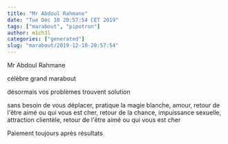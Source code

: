 ```yaml
---
title: "Mr Abdoul Rahmane"
date: "Tue Dec 10 20:57:54 CET 2019"
tags: ["marabout", "pipotron"]
author: m1ch3l
categories: ["generated"]
slug: "marabout/2019-12-10-20:57:54"
---
```


Mr Abdoul Rahmane

célèbre grand marabout

désormais vos problèmes trouvent solution

sans besoin de vous déplacer, pratique la magie blanche, amour, retour de l'être aimé ou qui vous est cher, retour de la chance, impuissance sexuelle, attraction clientèle, retour de l'être aimé ou qui vous est cher

Paiement toujours après résultats

